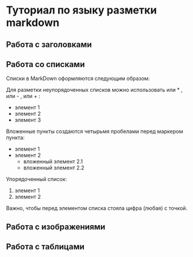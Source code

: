 # Туториал по языку разметки markdown

## Работа с заголовками

## Работа со списками

Списки в MarkDown оформляются следующим образом:

Для разметки неупорядоченных списков можно использовать или * , или - , или + :

+ элемент 1
+ элемент 2 
+ элемент 3

Вложенные пункты создаются четырьмя пробелами перед маркером пункта:
+ элемент 1
+ элемент 2
    + вложенный элемент 2.1 
    + вложенный элемент 2.2

Упорядоченный список: 

1. элемент 1
2. элемент 2

Важно, чтобы перед элементом списка стояла цифра (любая) с точкой.

## Работа с изображениями

## Работа с таблицами 

